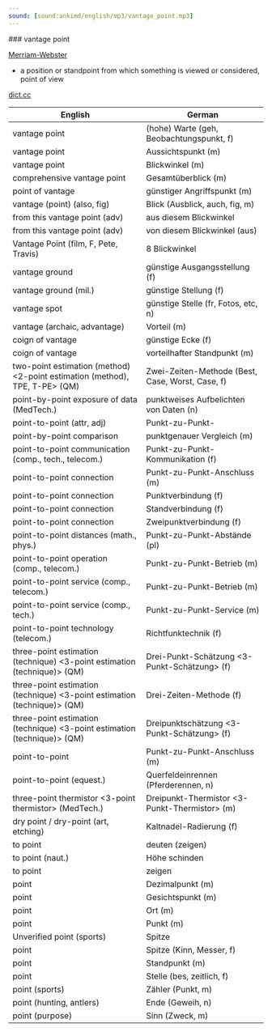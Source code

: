 ```yaml
---
sound: [sound:ankimd/english/mp3/vantage_point.mp3]
---
```


\### vantage point

[Merriam-Webster](https://www.merriam-webster.com/dictionary/vantage+point)

- a position or standpoint from which something is viewed or considered, point of view

[dict.cc](https://www.dict.cc/vantage+point)

| English        | German       |
| -------------- | ------------ |
| vantage point | (hohe) Warte (geh, Beobachtungspunkt, f) |
| vantage point | Aussichtspunkt (m) |
| vantage point | Blickwinkel (m) |
| comprehensive vantage point | Gesamtüberblick (m) |
| point of vantage | günstiger Angriffspunkt (m) |
| vantage (point) (also, fig) | Blick (Ausblick, auch, fig, m) |
| from this vantage point (adv) | aus diesem Blickwinkel |
| from this vantage point (adv) | von diesem Blickwinkel (aus) |
| Vantage Point (film, F, Pete, Travis) | 8 Blickwinkel |
| vantage ground | günstige Ausgangsstellung (f) |
| vantage ground (mil.) | günstige Stellung (f) |
| vantage spot | günstige Stelle (fr, Fotos, etc, n) |
| vantage (archaic, advantage) | Vorteil (m) |
| coign of vantage | günstige Ecke (f) |
| coign of vantage | vorteilhafter Standpunkt (m) |
| two-point estimation (method) <2-point estimation (method), TPE, T-PE> (QM) | Zwei-Zeiten-Methode (Best, Case, Worst, Case, f) |
| point-by-point exposure of data (MedTech.) | punktweises Aufbelichten von Daten (n) |
| point-to-point (attr, adj) | Punkt-zu-Punkt- |
| point-by-point comparison | punktgenauer Vergleich (m) |
| point-to-point communication (comp., tech., telecom.) | Punkt-zu-Punkt-Kommunikation (f) |
| point-to-point connection | Punkt-zu-Punkt-Anschluss (m) |
| point-to-point connection | Punktverbindung (f) |
| point-to-point connection | Standverbindung (f) |
| point-to-point connection | Zweipunktverbindung (f) |
| point-to-point distances (math., phys.) | Punkt-zu-Punkt-Abstände (pl) |
| point-to-point operation (comp., telecom.) | Punkt-zu-Punkt-Betrieb (m) |
| point-to-point service (comp., telecom.) | Punkt-zu-Punkt-Betrieb (m) |
| point-to-point service (comp., tech.) | Punkt-zu-Punkt-Service (m) |
| point-to-point technology (telecom.) | Richtfunktechnik (f) |
| three-point estimation (technique) <3-point estimation (technique)> (QM) | Drei-Punkt-Schätzung <3-Punkt-Schätzung> (f) |
| three-point estimation (technique) <3-point estimation (technique)> (QM) | Drei-Zeiten-Methode (f) |
| three-point estimation (technique) <3-point estimation (technique)> (QM) | Dreipunktschätzung <3-Punkt-Schätzung> (f) |
| point-to-point | Punkt-zu-Punkt-Anschluss (m) |
| point-to-point (equest.) | Querfeldeinrennen (Pferderennen, n) |
| three-point thermistor <3-point thermistor> (MedTech.) | Dreipunkt-Thermistor <3-Punkt-Thermistor> (m) |
| dry point / dry-point (art, etching) | Kaltnadel-Radierung (f) |
| to point | deuten (zeigen) |
| to point (naut.) | Höhe schinden |
| to point | zeigen |
| point | Dezimalpunkt (m) |
| point | Gesichtspunkt (m) |
| point | Ort (m) |
| point | Punkt (m) |
| Unverified point (sports) | Spitze |
| point | Spitze (Kinn, Messer, f) |
| point | Standpunkt (m) |
| point | Stelle (bes, zeitlich, f) |
| point (sports) | Zähler (Punkt, m) |
| point (hunting, antlers) | Ende (Geweih, n) |
| point (purpose) | Sinn (Zweck, m) |
